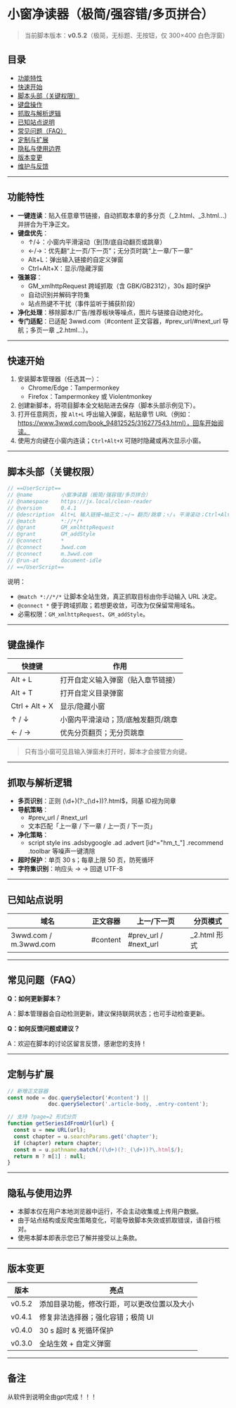 # 小窗净读器（极简/强容错/多页拼合）

> 当前脚本版本：**v0.5.2**（极简，无标题、无按钮，仅 300×400 白色浮窗）

## 目录

- [功能特性](#功能特性)
- [快速开始](#快速开始)
- [脚本头部（关键权限）](#脚本头部关键权限)
- [键盘操作](#键盘操作)
- [抓取与解析逻辑](#抓取与解析逻辑)
- [已知站点说明](#已知站点说明)
- [常见问题（FAQ）](#常见问题faq)
- [定制与扩展](#定制与扩展)
- [隐私与使用边界](#隐私与使用边界)
- [版本变更](#版本变更)
- [维护与反馈](#维护与反馈)

---

## 功能特性

- **一键连读**：贴入任意章节链接，自动抓取本章的多分页（_2.html、_3.html…）并拼合为干净正文。
- **键盘优先**：
  - ↑/↓：小窗内平滑滚动（到顶/底自动翻页或跳章）
  - ←/→：优先翻“上一页/下一页”；无分页时跳“上一章/下一章”
  - Alt+L：弹出输入链接的自定义弹窗
  - Ctrl+Alt+X：显示/隐藏浮窗
- **强兼容**：
  - GM_xmlhttpRequest 跨域抓取（含 GBK/GB2312），30s 超时保护
  - 自动识别并解码字符集
  - 站点热键不干扰（事件监听于捕获阶段）
- **净化处理**：移除脚本/广告/推荐板块等噪点，图片与链接自动绝对化。
- **专门适配**：已适配 3wwd.com（#content 正文容器，#prev_url/#next_url 导航；多页一章 _2.html…）。

---

## 快速开始

1. 安装脚本管理器（任选其一）：
   - Chrome/Edge：Tampermonkey
   - Firefox：Tampermonkey 或 Violentmonkey
2. 创建新脚本，将项目脚本全文粘贴进去保存（脚本头部示例见下）。
3. 打开任意网页，按 `Alt+L` 呼出输入弹窗，粘贴章节 URL（例如：https://www.3wwd.com/book_94812525/316277543.html），回车开始阅读。
4. 使用方向键在小窗内连读；`Ctrl+Alt+X` 可随时隐藏或再次显示小窗。

---

## 脚本头部（关键权限）

```javascript
// ==UserScript==
// @name         小窗净读器（极简/强容错/多页拼合）
// @namespace    https://jx.local/clean-reader
// @version      0.4.1
// @description  Alt+L 输入链接→抽正文；←/→ 翻页/跳章；↑/↓ 平滑滚动；Ctrl+Alt+X 显示/隐藏；捕获阶段接管方向键；跨域抓取含 GBK；极简无标题无按钮。
// @match        *://*/*
// @grant        GM_xmlhttpRequest
// @grant        GM_addStyle
// @connect      *
// @connect      3wwd.com
// @connect      m.3wwd.com
// @run-at       document-idle
// ==/UserScript==
```

说明：

- `@match *://*/*` 让脚本全站生效，真正抓取目标由你手动输入 URL 决定。
- `@connect *` 便于跨域抓取；若想更收敛，可改为仅保留常用域名。
- 必需权限：`GM_xmlhttpRequest`、`GM_addStyle`。

---

## 键盘操作

| 快捷键         | 作用                                 |
| -------------- | ------------------------------------ |
| Alt + L        | 打开自定义输入弹窗（贴入章节链接）   |
| Alt + T        | 打开自定义目录弹窗   |
| Ctrl + Alt + X | 显示/隐藏小窗                        |
| ↑ / ↓          | 小窗内平滑滚动；顶/底触发翻页/跳章   |
| ← / →          | 优先分页翻页；无分页跳章             |

> 只有当小窗可见且输入弹窗未打开时，脚本才会接管方向键。

---

## 抓取与解析逻辑

- **多页识别**：正则 (\d+)(?:_(\d+))?.html$，同基 ID视为同章
- **导航策略**：
  - #prev_url / #next_url
  - 文本匹配「上一章 / 下一章 / 上一页 / 下一页」
- **净化策略**：
  - script style ins .adsbygoogle .ad .advert [id^="hm_t_"] .recommend .toolbar 等噪声一键清除
- **超时保护**：单页 30 s；每章上限 50 页，防死循环
- **字符集识别**：响应头 → <meta charset> → 回退 UTF-8

---

## 已知站点说明

| 域名             | 正文容器 | 上一/下一页         | 分页模式     |
| ---------------- | -------- | ------------------- | ------------ |
| 3wwd.com / m.3wwd.com | #content | #prev_url / #next_url | _2.html 形式 |

---

## 常见问题（FAQ）

**Q：如何更新脚本？**

A：脚本管理器会自动检测更新，建议保持联网状态；也可手动检查更新。

**Q：如何反馈问题或建议？**

A：欢迎在脚本的讨论区留言反馈，感谢您的支持！

---

## 定制与扩展

```javascript
// 新增正文容器
const node = doc.querySelector('#content') ||
             doc.querySelector('.article-body, .entry-content');

// 支持 ?page=2 形式分页
function getSeriesIdFromUrl(url) {
  const u = new URL(url);
  const chapter = u.searchParams.get('chapter');
  if (chapter) return chapter;
  const m = u.pathname.match(/(\d+)(?:_(\d+))?\.html$/);
  return m ? m[1] : null;
}
```

---

## 隐私与使用边界

- 本脚本仅在用户本地浏览器中运行，不会主动收集或上传用户数据。
- 由于站点结构或反爬虫策略变化，可能导致脚本失效或抓取错误，请自行核对。
- 使用本脚本即表示您已了解并接受以上条款。

---

## 版本变更

| 版本   | 亮点                     |
| ------ | ------------------------ |
| v0.5.2 | 添加目录功能，修改行距，可以更改位置以及大小 |
| v0.4.1 | 修复非法选择器；强化容错；极简 UI |
| v0.4.0 | 30 s 超时 & 死循环保护  |
| v0.3.0 | 全站生效 + 自定义弹窗   |

---

## 备注
从软件到说明全由gpt完成！！！
